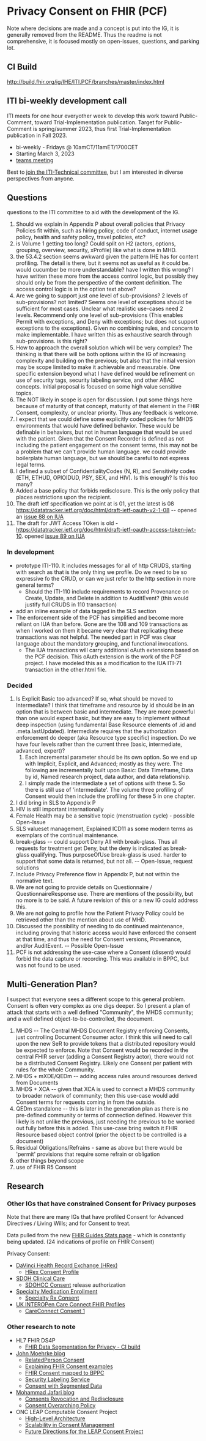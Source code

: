 # Privacy Consent on FHIR (PCF)

Note where decisions are made and a concept is put into the IG, it is generally removed from the README. Thus the readme is not comprehensive, it is focused mostly on open-issues, questions, and parking lot.

## CI Build

http://build.fhir.org/ig/IHE/ITI.PCF/branches/master/index.html

## ITI bi-weekly development call

ITI meets for one hour everyother week to develop this work toward Public-Comment, toward Trial-Implementation publication. Target for Public-Comment is spring/summer 2023, thus first Trial-Implementation publication in Fall 2023. 

- bi-weekly - Fridays @ 10amCT/11amET/1700CET
- Starting March 3, 2023
- [teams meeting](https://teams.microsoft.com/l/meetup-join/19%3ameeting_YTI4NWQ5MjItNzQ0Ny00ZDJmLTg3MzAtMTliZDYxNzFlMjNm%40thread.v2/0?context=%7b%22Tid%22%3a%2202a9376b-a4f9-4a63-a240-52c43ebf9a89%22%2c%22Oid%22%3a%226459fea4-110a-4d17-85f0-00587211a0c0%22%7d)

Best to [join the ITI-Technical committee](https://www.ihe.net/ihe_domains/it_infrastructure/), but I am interested in diverse perspectives from anyone.

## Questions

questions to the ITI committee to aid with the development of the IG.

1. Should we explain in Appendix P about overall policies that Privacy Policies fit within, such as hiring policy, code of conduct, internet usage policy, health and safety policy, travel policies, etc?
1. is Volume 1 getting too long? Could split on H2 (actors, options, grouping, overview, security, xProfile) like what is done in MHD.
1. the 53.4.2 section seems awkward given the pattern IHE has for content profiling. The detail is there, but it seems not as useful as it could be. would cucumber be more understandable? have I written this wrong? I have written these more from the access control logic, but possibly they should only be from the perspective of the content definition. The access control logic is in the option text above?
1. Are we going to support just one level of sub-provisions? 2 levels of sub-provisions? not limited? Seems one level of exceptions should be sufficient for most cases. Unclear what realistic use-cases need 2 levels. Recommend only one level of sub-provisions (This enables Permit with exceptions, and Deny with exceptions; but does not support exceptions to the exceptions). Given no combining rules, and concern to make implementable. I have written this as exhaustive search through sub-provisions. is this right?
1. How to approach the overall solution which will be very complex? The thinking is that there will be both options within the IG of increasing complexity and building on the previous; but also that the initial version may be scope limited to make it achievable and measurable. One specific extension beyond what I have defined would be refinement on use of security tags, security labeling service, and other ABAC concepts. Initial proposal is focused on some high value sensitive topics.
1. The NOT likely in scope is open for discussion. I put some things here because of maturity of that concept, maturity of that element in the FHIR Consent, complexity, or unclear priority. Thus any feedback is welcome.
1. I expect that we could define some explicitly coded policies for MHDS environments that would have defined behavior. These would be definable in behaviors, but not in human language that would be used with the patient. Given that the Consent Recorder is defined as not including the patient engagement on the consent terms, this may not be a problem that we can't provide human language. we could provide boilerplate human language, but we should be careful to not express legal terms.
1. I defined a subset of ConfidentialityCodes (N, R), and Sensitivity codes (ETH, ETHUD, OPIOIDUD, PSY, SEX, and HIV). Is this enough? Is this too many?
1. Added a base policy that forbids redisclosure. This is the only policy that places restrictions upon the recipient.
1. The draft ietf specification we point at is 01, yet the latest is 08
https://datatracker.ietf.org/doc/html/draft-ietf-oauth-v2-1-08 -- opened an [issue 88 on IUA](https://github.com/IHE/ITI.IUA/issues/88)
1. The draft for JWT Access TOken is old - https://datatracker.ietf.org/doc/html/draft-ietf-oauth-access-token-jwt-10. opened [issue 89 on IUA](https://github.com/IHE/ITI.IUA/issues/89)

### In development

- prototype ITI-110. It includes messages for all of http CRUDS, starting with search as that is the only thing we profile. Do we need to be so expressive fo the CRUD, or can we just refer to the http section in more general terms?
  - Should the ITI-110 include requirements to record Provenance on Create, Update, and Delete in addition to AuditEvent? (this would justify full CRUDS in 110 transaction)
- add an inline example of data tagged in the SLS section
- The enforcement side of the PCF has simplified and become more reliant on IUA than before. Gone are the 108 and 109 transactions as when I worked on them it became very clear that replicating these transactions was not helpful. The needed part in PCF was clear language about the mandatory grouping, and functional invocations.
  - The IUA transactions will carry additional oAuth extensions based on the PCF decision. This oAuth extension is the work of the PCF project. I have modeled this as a modification to the IUA ITI-71 transaction in the other.html file.

### Decided

1. Is Explicit Basic too advanced? If so, what should be moved to Intermediate?  I think that timeframe and resource by id should be in an option that is between basic and intermediate. They are more powerful than one would expect basic, but they are easy to implement without deep inspection (using fundamental Base Resource elements of .id and .meta.lastUpdated). Intermediate requires that the authorization enforcement do deeper (aka Resource type specific) inspection. Do we have four levels rather than the current three (basic, intermediate, advanced, expert)?
   1. Each incremental parameter should be its own option. So we end up with Implicit, Explicit, and Advanced; mostly as they were. The following are incrementally built upon Basic: Data Timeframe, Data by id, Named research project, data author, and data relationship.
   2. I simply made the intermediate a set of options with these 5. So there is still use of 'intermediate'. The volume three profiling of Consent would then include the profiling for these 5 in one chapter.
1. I did bring in SLS to Appendix P
2. HIV is still important internationally
3. Female Health may be a sensitive topic (menstruation cycle) - possible Open-Issue
4. SLS valueset management, Explained ICD11 as some modern terms as exemplars of the continual maintenance.
5. break-glass -- could support Deny All with break-glass. Thus all requests for treatment get Deny, but the deny is indicated as break-glass qualifying. Thus purposeOfUse break-glass is used.   harder to support that some data is returned, but not all. -- Open-Issue, request solutions
6. Include Privacy Preference flow in Appendix P, but not within the normative text.
7. We are not going to provide details on Questionnaire / QuestionnaireResponse use. There are mentions of the possibility, but no more is to be said. A future revision of this or a new IG could address this.
8. We are not going to profile how the Patient Privacy Policy could be retrieved other than the mention about use of MHD.
9. Discussed the possibility of needing to do continued maintenance, including proving that historic access would have enforced the consent at that time, and thus the need for Consent versions, Provenance, and/or AuditEvent. -- Possible Open-Issue
10. PCF is not addressing the use-case where a Consent (dissent) would forbid the data capture or recording. This was available in BPPC, but was not found to be used.

## Multi-Generation Plan?

I suspect that everyone sees a different scope to this general problem. Consent is often very complex as one digs deeper. So I present a plan of attack that starts with a well defined "Community", the MHDS community; and a well defined object-to-be-controlled, the document.

1. MHDS -- The Central MHDS Document Registry enforcing Consents, just controlling Document Consumer actor. I think this will need to call upon the new SeR to provide tokens that a distributed repository would be expected to enforce. Note that Consent would be recorded in the central FHIR server (adding a Consent Registry actor), there would not be a distributed Consent Registry. Likely one Consent per patient with rules for the whole Community.
2. MHDS + mXDE/QEDm -- adding access rules around resources derived from Documents
3. MHDS + XCA -- given that XCA is used to connect a MHDS community to broader network of community; then this use-case would add Consent terms for requests coming in from the outside.
4. QEDm standalone -- this is later in the generation plan as there is no pre-defined community or terms of connection defined. However this likely is not unlike the previous, just needing the previous to be worked out fully before this is added.  This use-case bring switch it FHIR Resource based object control (prior the object to be controlled is a document)
5. Residual Obligations/Refrains - same as above but there would be 'permit' provisions that require some refrain or obligation
6. other things beyond scope
7. use of FHIR R5 Consent
  
## Research

### Other IGs that have constrained Consent for Privacy purposes

Note that there are many IGs that have profiled Consent for Advanced Directives / Living Wills; and for Consent to treat.

Data pulled from the new [FHIR Guides Stats page](http://fhir.org/guides/stats/all-profile-res-consent.html) - which is constantly being updated. (24 indications of profile on FHIR Consent)

Privacy Consent:

- [DaVinci Health Record Exchange (HRex)](https://build.fhir.org/ig/HL7/davinci-ehrx/)
  - [HRex Consent Profile](https://build.fhir.org/ig/HL7/davinci-ehrx/StructureDefinition-hrex-consent.html)
- [SDOH Clinical Care](https://build.fhir.org/ig/HL7/fhir-sdoh-clinicalcare/)
  - [SDOHCC Consent](https://build.fhir.org/ig/HL7/fhir-sdoh-clinicalcare/StructureDefinition-SDOHCC-Consent.html) release authorization
- [Specialty Medication Enrollment](https://build.fhir.org/ig/HL7/fhir-specialty-rx)
  - [Specialty Rx Consent](https://build.fhir.org/ig/HL7/fhir-specialty-rx/StructureDefinition-specialty-rx-consent.html)
- [UK INTEROPen Care Connect FHIR Profiles](https://fhir.hl7.org.uk/)
  - [CareConnect Consent 1](https://fhir.hl7.org.uk/STU3/StructureDefinition/CareConnect-Consent-1)

### Other research to note

- HL7 FHIR DS4P
  - [FHIR Data Segmentation for Privacy - CI build](http://build.fhir.org/ig/HL7/fhir-security-label-ds4p/branches/master/index.html)
- [John Moehrke blog](https://healthcaresecprivacy.blogspot.com)
  - [RelatedPerson Consent](https://healthcaresecprivacy.blogspot.com/2022/06/relatedperson-consent-how-to-record.html)
  - [Explaining FHIR Consent examples](https://healthcaresecprivacy.blogspot.com/2022/05/explaining-fhir-consent-examples.html)
  - [FHIR Consent mapped to BPPC](https://healthcaresecprivacy.blogspot.com/2019/11/fhir-consent-mapped-with-bppc.html)
  - [Security Labeling Service](https://healthcaresecprivacy.blogspot.com/2022/09/security-labeling-service.html)
  - [Consent with Segmented Data](http://build.fhir.org/ig/JohnMoehrke/ConsentWithSegmentation/branches/main/index.html)
- [Mohammad Jafari blog](https://jafarim.net/blog/)
  - [Consents Revocation and Redisclosure](https://jafarim.net/revocation-and-redisclosure/)
  - [Consent Overarching Policy](https://jafarim.net/consent-overarching-policy)
- ONC LEAP Computable Consent Project
  - [High-Level Architecture](https://sdhealthconnect.github.io/leap/blog/2021/09/30/architecture.html)
  - [Scalability in Consent Management](https://sdhealthconnect.github.io/leap/blog/2021/12/23/scalability.html)
  - [Future Directions for the LEAP Consent Project](https://sdhealthconnect.github.io/leap/blog/2021/10/04/leap-future.html)

